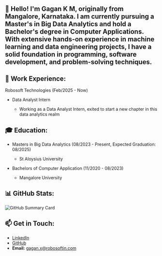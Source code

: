  ## 👋 Hello! I'm Gagan K M, originally from Mangalore, Karnataka. I am currently pursuing a Master's in Big Data Analytics and hold a Bachelor's degree in Computer Applications. With extensive hands-on experience in machine learning and data engineering projects, I have a solid foundation in programming, software development, and problem-solving techniques.

 ## 💼 Work Experience:
Robosoft Technologies (Feb/2025 - Now)
 - Data Analyst Intern
   
   - Working as a Data Analyst Intern, exited to start a new chapter in this data analytics realm

 ## 🎓 Education:
   - Masters in Big Data Analytics (08/2023 - Present, Expected Graduation: 08/2025)
     - St Aloysius University
     
   - Bachelors of Computer Application (11/2020 - 08/2023)
     - Mangalore University
  
## 📊 GitHub Stats:
![GitHub Summary Card](https://github-profile-summary-cards.vercel.app/api/cards/profile-details?username=gaganxrobosoft&theme=github_dark)

## 📫 Get in Touch:
- [LinkedIn](https://www.linkedin.com/in/gagan-k-m-a0580b285)
- [GitHub](https://www.github.com/gaganxrobosoft)
- **Email:** gagan.x@robosoftin.com
<!--
**gaganxrobosoft/gaganxrobosoft** is a ✨ _special_ ✨ repository because its `README.md` (this file) appears on your GitHub profile.

Here are some ideas to get you started:

- 🔭 I’m currently working on ...
- 🌱 I’m currently learning ...
- 👯 I’m looking to collaborate on ...
- 🤔 I’m looking for help with ...
- 💬 Ask me about ...
- 📫 How to reach me: ...
- 😄 Pronouns: ...
- ⚡ Fun fact: ...
-->

